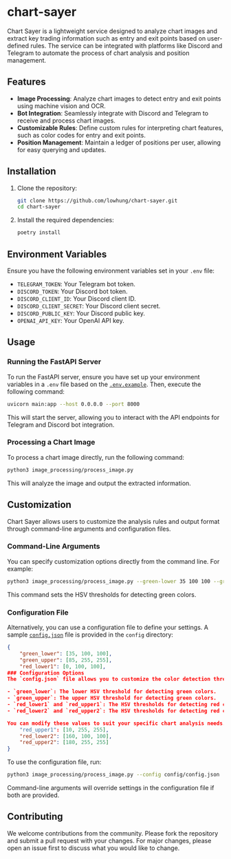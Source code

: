 # chart-sayer
Chart Sayer is a lightweight service designed to analyze chart images and extract key trading information such as entry and exit points based on user-defined rules. The service can be integrated with platforms like Discord and Telegram to automate the process of chart analysis and position management.

## Features
- **Image Processing**: Analyze chart images to detect entry and exit points using machine vision and OCR.
- **Bot Integration**: Seamlessly integrate with Discord and Telegram to receive and process chart images.
- **Customizable Rules**: Define custom rules for interpreting chart features, such as color codes for entry and exit points.
- **Position Management**: Maintain a ledger of positions per user, allowing for easy querying and updates.

## Installation
1. Clone the repository:
   ```bash
   git clone https://github.com/lowhung/chart-sayer.git
   cd chart-sayer
   ```
2. Install the required dependencies:
   ```bash
   poetry install
   ```

## Environment Variables
Ensure you have the following environment variables set in your `.env` file:

- `TELEGRAM_TOKEN`: Your Telegram bot token.
- `DISCORD_TOKEN`: Your Discord bot token.
- `DISCORD_CLIENT_ID`: Your Discord client ID.
- `DISCORD_CLIENT_SECRET`: Your Discord client secret.
- `DISCORD_PUBLIC_KEY`: Your Discord public key.
- `OPENAI_API_KEY`: Your OpenAI API key.

## Usage
### Running the FastAPI Server
To run the FastAPI server, ensure you have set up your environment variables in a `.env` file based on the [`.env.example`](.env.example). Then, execute the following command:
```bash
uvicorn main:app --host 0.0.0.0 --port 8000
```
This will start the server, allowing you to interact with the API endpoints for Telegram and Discord bot integration.

### Processing a Chart Image
To process a chart image directly, run the following command:
```bash
python3 image_processing/process_image.py
```
This will analyze the image and output the extracted information.

## Customization
Chart Sayer allows users to customize the analysis rules and output format through command-line arguments and configuration files.

### Command-Line Arguments
You can specify customization options directly from the command line. For example:
```bash
python3 image_processing/process_image.py --green-lower 35 100 100 --green-upper 85 255 255
```
This command sets the HSV thresholds for detecting green colors.

### Configuration File
Alternatively, you can use a configuration file to define your settings. A sample [`config.json`](config/config.json) file is provided in the `config` directory:
```json
{
    "green_lower": [35, 100, 100],
    "green_upper": [85, 255, 255],
    "red_lower1": [0, 100, 100],
### Configuration Options
The `config.json` file allows you to customize the color detection thresholds. Here are the options you can set:

- `green_lower`: The lower HSV threshold for detecting green colors.
- `green_upper`: The upper HSV threshold for detecting green colors.
- `red_lower1` and `red_upper1`: The HSV thresholds for detecting red colors in one range.
- `red_lower2` and `red_upper2`: The HSV thresholds for detecting red colors in another range.

You can modify these values to suit your specific chart analysis needs.
    "red_upper1": [10, 255, 255],
    "red_lower2": [160, 100, 100],
    "red_upper2": [180, 255, 255]
}
```
To use the configuration file, run:
```bash
python3 image_processing/process_image.py --config config/config.json
```

Command-line arguments will override settings in the configuration file if both are provided.

## Contributing
We welcome contributions from the community. Please fork the repository and submit a pull request with your changes. For major changes, please open an issue first to discuss what you would like to change.

